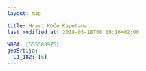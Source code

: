 ```yaml
---
layout: map

title: Hrast Koče Kapetana
last_modified_at: 2018-05-18T00:19:16+02:00

WDPA: [555588975]
geoSrbija:
  L1_182: [6]
---
```

